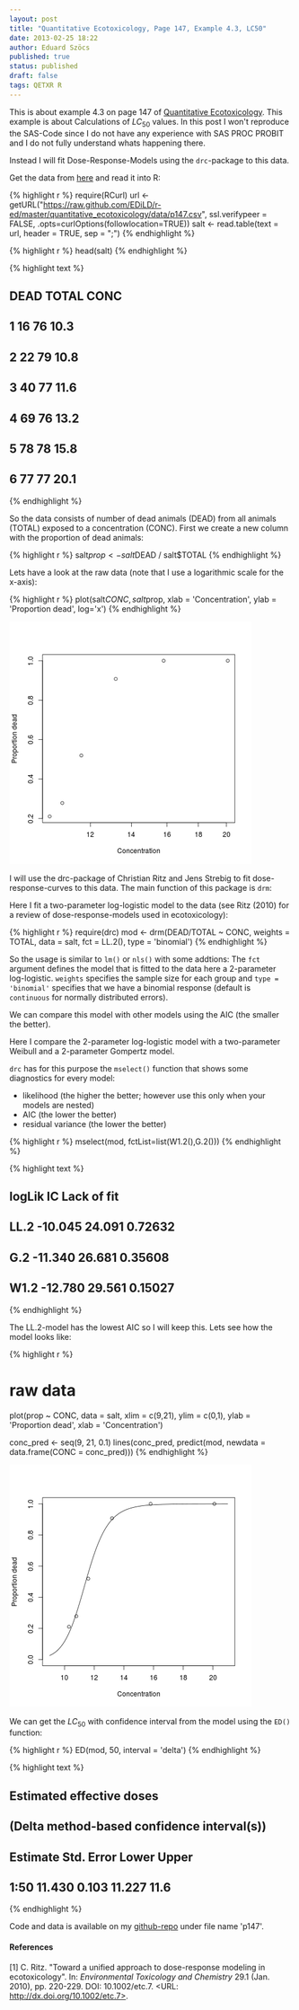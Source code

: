 ```yaml
---
layout: post
title: "Quantitative Ecotoxicology, Page 147, Example 4.3, LC50"
date: 2013-02-25 18:22
author: Eduard Szöcs
published: true
status: published
draft: false
tags: QETXR R
---
```



 
This is about example 4.3 on page 147 of [Quantitative Ecotoxicology](http://www.crcpress.com/product/isbn/9781439835647). This example is about Calculations of $LC_{50}$ values.
In this post I won't reproduce the SAS-Code since I do not have any experience with SAS PROC PROBIT and I do not fully understand whats happening there.
 
Instead I will fit Dose-Response-Models using the `drc`-package to this data.
 
 
Get the data from [here](https://raw.github.com/EDiLD/r-ed/master/quantitative_ecotoxicology/data/p147.csv) and read it into R:
 

{% highlight r %}
require(RCurl)
url <- getURL("https://raw.github.com/EDiLD/r-ed/master/quantitative_ecotoxicology/data/p147.csv",
ssl.verifypeer = FALSE, .opts=curlOptions(followlocation=TRUE))
salt <- read.table(text = url, header = TRUE, sep = ";")
{% endhighlight %}

{% highlight r %}
head(salt)
{% endhighlight %}



{% highlight text %}
##   DEAD TOTAL CONC
## 1   16    76 10.3
## 2   22    79 10.8
## 3   40    77 11.6
## 4   69    76 13.2
## 5   78    78 15.8
## 6   77    77 20.1
{% endhighlight %}
 
So the data consists of number of dead animals (DEAD) from all animals (TOTAL) exposed to a concentration (CONC).
First we create a new column with the proportion of dead animals:
 

{% highlight r %}
salt$prop <- salt$DEAD / salt$TOTAL
{% endhighlight %}
 
Lets have a look at the raw data (note that I use a logarithmic scale for the x-axis):

{% highlight r %}
plot(salt$CONC, salt$prop, xlab = 'Concentration', ylab = 'Proportion dead', log='x')
{% endhighlight %}

![plot of chunk p147_plot_raw](/figures/p147_plot_raw-1.png)
 
 
I will use the drc-package of Christian Ritz and Jens Strebig to fit dose-response-curves to this data. The main function of this package is `drm`:
 
 
Here I fit a two-parameter log-logistic model to the data (see Ritz (2010) for a review of dose-response-models used in ecotoxicology):

{% highlight r %}
require(drc)
mod <- drm(DEAD/TOTAL ~ CONC, weights = TOTAL, data = salt, fct =  LL.2(), type = 'binomial')
{% endhighlight %}
 
So the usage is similar to `lm()` or `nls()` with some addtions:
The `fct` argument defines the model that is fitted to the data here a 2-parameter log-logistic.
`weights` specifies the sample size for each group and `type = 'binomial'` specifies that we have a binomial response (default is `continuous` for normally distributed errors).
 
We can compare this model with other models using the AIC (the smaller the better). 
 
Here I compare the 2-parameter log-logistic model with a two-parameter Weibull and a 2-parameter Gompertz model. 
 
`drc` has for this purpose the `mselect()` function that shows some diagnostics for every model:
 
* likelihood (the higher the better; however use this only when your models are nested)
* AIC (the lower the better)
* residual variance (the lower the better)
 

{% highlight r %}
mselect(mod, fctList=list(W1.2(),G.2()))
{% endhighlight %}



{% highlight text %}
##       logLik     IC Lack of fit
## LL.2 -10.045 24.091     0.72632
## G.2  -11.340 26.681     0.35608
## W1.2 -12.780 29.561     0.15027
{% endhighlight %}
 
The LL.2-model has the lowest AIC so I will keep this. 
Lets see how the model looks like:

{% highlight r %}
# raw data
plot(prop ~ CONC, data = salt, xlim = c(9,21), ylim = c(0,1), ylab = 'Proportion dead', xlab = 'Concentration')
 
conc_pred <- seq(9, 21, 0.1)
lines(conc_pred, predict(mod, newdata = data.frame(CONC = conc_pred)))
{% endhighlight %}

![plot of chunk p147_plot_mod](/figures/p147_plot_mod-1.png)
 
We can get the $LC_{50}$ with confidence interval from the model using the `ED()` function:

{% highlight r %}
ED(mod, 50, interval = 'delta')
{% endhighlight %}



{% highlight text %}
## 
## Estimated effective doses
## (Delta method-based confidence interval(s))
## 
##      Estimate Std. Error  Lower Upper
## 1:50   11.430      0.103 11.227  11.6
{% endhighlight %}
 
Code and data is available on my [github-repo](https://github.com/EDiLD/r-ed/tree/master/quantitative_ecotoxicology) under file name 'p147'.
 
#### References
 
[1] C. Ritz. "Toward a unified approach to dose-response modeling
in ecotoxicology". In: _Environmental Toxicology and Chemistry_
29.1 (Jan. 2010), pp. 220-229. DOI: 10.1002/etc.7. <URL:
http://dx.doi.org/10.1002/etc.7>.
 

